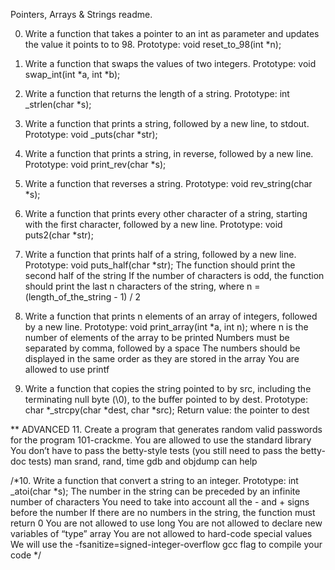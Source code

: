 Pointers, Arrays & Strings readme.

0. Write a function that takes a pointer to an int as parameter and updates the value it points to to 98.
	Prototype: void reset_to_98(int *n);

1. Write a function that swaps the values of two integers.
	Prototype: void swap_int(int *a, int *b);

2. Write a function that returns the length of a string.
	Prototype: int _strlen(char *s); 

3. Write a function that prints a string, followed by a new line, to stdout.
	Prototype: void _puts(char *str);

4. Write a function that prints a string, in reverse, followed by a new line.
	Prototype: void print_rev(char *s);

5. Write a function that reverses a string.
	Prototype: void rev_string(char *s);

6. Write a function that prints every other character of a string, starting with the first character, followed by a new line.
	Prototype: void puts2(char *str);

7. Write a function that prints half of a string, followed by a new line.
	Prototype: void puts_half(char *str);
	The function should print the second half of the string
	If the number of characters is odd, the function should print the last n characters of the string, where n = (length_of_the_string - 1) / 2

8. Write a function that prints n elements of an array of integers, followed by a new line.
	Prototype: void print_array(int *a, int n);
	where n is the number of elements of the array to be printed
	Numbers must be separated by comma, followed by a space
	The numbers should be displayed in the same order as they are stored in the array
	You are allowed to use printf 

9. Write a function that copies the string pointed to by src, including the terminating null byte (\0), to the buffer pointed to by dest.
	Prototype: char *_strcpy(char *dest, char *src);
	Return value: the pointer to dest

** ADVANCED
11. Create a program that generates random valid passwords for the program 101-crackme.
	You are allowed to use the standard library
	You don’t have to pass the betty-style tests (you still need to pass the betty-doc tests)
	man srand, rand, time
	gdb and objdump can help 

/*10. Write a function that convert a string to an integer.
	Prototype: int _atoi(char *s);
	The number in the string can be preceded by an infinite number of characters
	You need to take into account all the - and + signs before the number
	If there are no numbers in the string, the function must return 0
	You are not allowed to use long
	You are not allowed to declare new variables of “type” array
	You are not allowed to hard-code special values
	We will use the -fsanitize=signed-integer-overflow gcc flag to compile your code
*/
